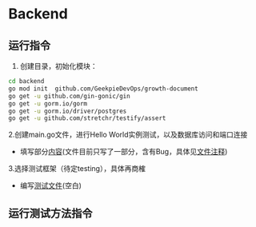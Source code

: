 # Backend

## 运行指令

1. 创建目录，初始化模块：
 
```bash
cd backend
go mod init  github.com/GeekpieDevOps/growth-document
go get -u github.com/gin-gonic/gin
go get -u gorm.io/gorm
go get -u gorm.io/driver/postgres
go get -u github.com/stretchr/testify/assert
```

2.创建main.go文件，进行Hello World实例测试，以及数据库访问和端口连接
- 填写部分[内容](./main.go)(文件目前只写了一部分，含有Bug，具体见[文件注释](./main.go))

3.选择测试框架（待定testing），具体再商榷
- 编写[测试文件](./main_test.go)(空白)

## 运行测试方法指令







